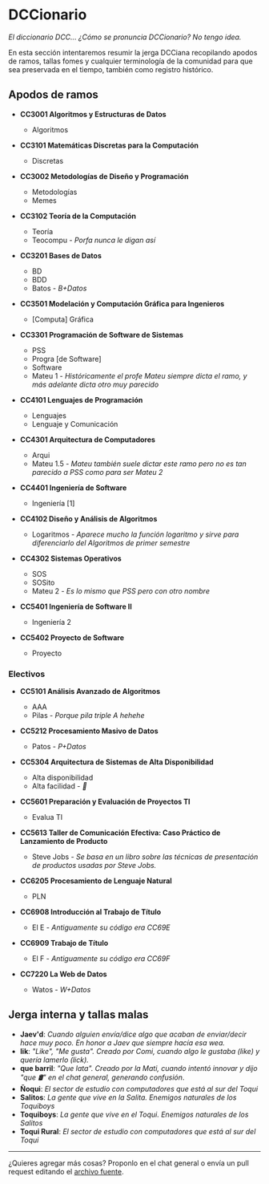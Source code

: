 # DCCionario

*El diccionario DCC... ¿Cómo se pronuncia DCCionario? No tengo idea.*

En esta sección intentaremos resumir la jerga DCCiana recopilando apodos de ramos, tallas fomes y cualquier terminología de la comunidad para que sea preservada en el tiempo, también como registro histórico.

## Apodos de ramos

- **CC3001 Algoritmos y Estructuras de Datos**
    - Algoritmos

- **CC3101 Matemáticas Discretas para la Computación**
    - Discretas

- **CC3002 Metodologías de Diseño y Programación**
    - Metodologías
    - Memes
  
- **CC3102 Teoría de la Computación**
    - Teoría
    - Teocompu - *Porfa nunca le digan así*

- **CC3201 Bases de Datos**
    - BD
    - BDD
    - Batos - *B+Datos*
  
- **CC3501 Modelación y Computación Gráfica para Ingenieros**
    - [Computa] Gráfica

- **CC3301 Programación de Software de Sistemas**
    - PSS
    - Progra [de Software]
    - Software
    - Mateu 1 - *Históricamente el profe Mateu siempre dicta el ramo, y más adelante dicta otro muy parecido*

- **CC4101 Lenguajes de Programación**
    - Lenguajes
    - Lenguaje y Comunicación

- **CC4301 Arquitectura de Computadores**
    - Arqui
    - Mateu 1.5 - *Mateu también suele dictar este ramo pero no es tan parecido a PSS como para ser Mateu 2*

- **CC4401 Ingeniería de Software**
    - Ingeniería [1]

- **CC4102 Diseño y Análisis de Algoritmos**
    - Logaritmos - *Aparece mucho la función logaritmo y sirve para diferenciarlo del Algoritmos de primer semestre*

- **CC4302 Sistemas Operativos**
    - SOS
    - SOSito
    - Mateu 2 - *Es lo mismo que PSS pero con otro nombre*
  
- **CC5401 Ingeniería de Software II**
    - Ingeniería 2

- **CC5402 Proyecto de Software**
    - Proyecto

### Electivos

- **CC5101 Análisis Avanzado de Algoritmos**
    - AAA
    - Pilas - *Porque pila triple A hehehe*

- **CC5212 Procesamiento Masivo de Datos**
    - Patos - *P+Datos*
  
- **CC5304 Arquitectura de Sistemas de Alta Disponibilidad**
    - Alta disponibilidad
    - Alta facilidad - *👀*
  
- **CC5601 Preparación y Evaluación de Proyectos TI**
    - Evalua TI
  
- **CC5613 Taller de Comunicación Efectiva: Caso Práctico de Lanzamiento de Producto**
    - Steve Jobs - *Se basa en un libro sobre las técnicas de presentación de productos usadas por Steve Jobs.*

- **CC6205 Procesamiento de Lenguaje Natural**
    - PLN

- **CC6908 Introducción al Trabajo de Título**
    - El E - *Antiguamente su código era CC69E*

- **CC6909 Trabajo de Título**
    - El F - *Antiguamente su código era CC69F*

- **CC7220 La Web de Datos**
    - Watos - *W+Datos*

## Jerga interna y tallas malas

- **Jaev'd**: *Cuando alguien envía/dice algo que acaban de enviar/decir hace muy poco. En honor a Jaev que siempre hacía esa wea.*
- **lik**: *"Like", "Me gusta". Creado por Comi, cuando algo le gustaba (like) y quería lamerlo (lick).*
- **que barril**: *"Que lata". Creado por la Mati, cuando intentó innovar y dijo "que 🛢️" en el chat general, generando confusión*.
- **Ñoqui**: *El sector de estudio con computadores que está al sur del Toqui*
- **Salitos**: *La gente que vive en la Salita. Enemigos naturales de los Toquiboys*
- **Toquiboys**: *La gente que vive en el Toqui. Enemigos naturales de los Salitos*
- **Toqui Rural**: *El sector de estudio con computadores que está al sur del Toqui*

---
¿Quieres agregar más cosas? Proponlo en el chat general o envía un pull request editando el [archivo fuente](https://github.com/cadcc/howto/blob/master/docs/DCCionario.md).
